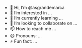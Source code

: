 - 👋 Hi, I’m @asgrandemarca
- 👀 I’m interested in ...
- 🌱 I’m currently learning ...
- 💞️ I’m looking to collaborate on ...
- 📫 How to reach me ...
- 😄 Pronouns: ...
- ⚡ Fun fact: ...

<!---
asgrandemarca/asgrandemarca is a ✨ special ✨ repository because its `README.md` (this file) appears on your GitHub profile.
You can click the Preview link to take a look at your changes.
--->
